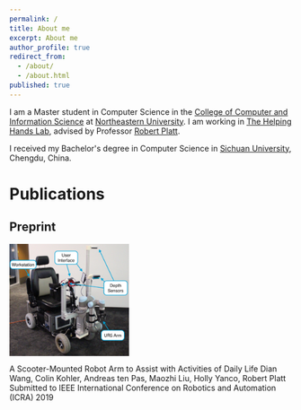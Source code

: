 ```yaml
---
permalink: /
title: About me
excerpt: About me
author_profile: true
redirect_from:
  - /about/
  - /about.html
published: true
---
```


I am a Master student in Computer Science in the [College of Computer and Information Science](https://www.ccis.northeastern.edu) at [Northeastern University](https://www.northeastern.edu). I am working in [The Helping Hands Lab](https://www2.ccs.neu.edu/research/helpinghands/), advised by Professor [Robert Platt](http://www.ccs.neu.edu/home/rplatt/).

I received my Bachelor's degree in Computer Science in [Sichuan University](http://www.scu.edu.cn), Chengdu, China.

Publications
======

Preprint
-------

<div>
<img src="images/scooter.JPG"  style="float:left;height: 200px;"/>
<p style="float:left">
  A Scooter-Mounted Robot Arm to Assist with Activities of Daily Life
  Dian Wang, Colin Kohler, Andreas ten Pas, Maozhi Liu, Holly Yanco, Robert Platt
  Submitted to IEEE International Conference on Robotics and Automation (ICRA) 2019
</p >
</div>
